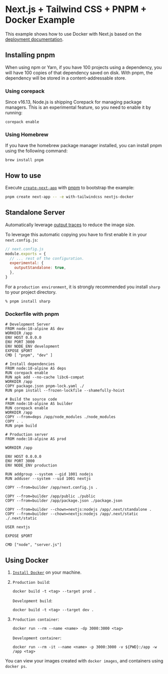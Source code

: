 # Next.js + Tailwind CSS + PNPM + Docker Example

This example shows how to use Docker with Next.js based on the [deployment documentation](https://nextjs.org/docs/deployment#docker-image).

## Installing pnpm

When using npm or Yarn, if you have 100 projects using a dependency, you will have 100 copies of that dependency saved on disk. With pnpm, the dependency will be stored in a content-addressable store.

### Using corepack

Since v16.13, Node.js is shipping Corepack for managing package managers. This is an experimental feature, so you need to enable it by running:

```
corepack enable
```

### Using Homebrew

If you have the homebrew package manager installed, you can install pnpm using the following command:

```
brew install pnpm
```

## How to use

Execute [`create-next-app`](https://github.com/vercel/next.js/tree/canary/packages/create-next-app) with [pnpm](https://pnpm.io/cli/create) to bootstrap the example:

```bash
pnpm create next-app -- -e with-tailwindcss nextjs-docker
```

## Standalone Server

Automatically leverage [output traces](https://nextjs.org/docs/advanced-features/output-file-tracing) to reduce the image size.

To leverage this automatic copying you have to first enable it in your `next.config.js`:

```js
// next.config.js
module.exports = {
  // ... rest of the configuration.
  experimental: {
    outputStandalone: true,
  },
}
```

For a `production environment`, it is strongly recommended you install `sharp` to your project directory.

```
% pnpm install sharp
```

### Dockerfile with pnpm

```docker
# Development Server
FROM node:18-alpine AS dev
WORKDIR /app
ENV HOST 0.0.0.0
ENV PORT 3000
ENV NODE_ENV development
EXPOSE $PORT
CMD [ "pnpm", "dev" ]

# Install dependencies
FROM node:18-alpine AS deps
RUN corepack enable
RUN apk add --no-cache libc6-compat
WORKDIR /app
COPY package.json pnpm-lock.yaml ./
RUN pnpm install --frozen-lockfile --shamefully-hoist

# Build the source code
FROM node:18-alpine AS builder
RUN corepack enable
WORKDIR /app
COPY --from=deps /app/node_modules ./node_modules
COPY . .
RUN pnpm build

# Production server
FROM node:18-alpine AS prod

WORKDIR /app

ENV HOST 0.0.0.0
ENV PORT 3000
ENV NODE_ENV production

RUN addgroup --system --gid 1001 nodejs
RUN adduser --system --uid 1001 nextjs

COPY --from=builder /app/next.config.js .

COPY --from=builder /app/public ./public
COPY --from=builder /app/package.json ./package.json

COPY --from=builder --chown=nextjs:nodejs /app/.next/standalone .
COPY --from=builder --chown=nextjs:nodejs /app/.next/static ./.next/static

USER nextjs

EXPOSE $PORT

CMD ["node", "server.js"]
```

## Using Docker

1. [`Install Docker`](https://docs.docker.com/get-docker/) on your machine.
1. `Production build`:

   ```
   docker build -t <tag> --target prod .
   ```

   `Development build`:

   ```
   docker build -t <tag> --target dev .
   ```

1. `Production container`:

   ```
   docker run --rm --name <name> -dp 3000:3000 <tag>
   ```

   `Development container`:

   ```
   docker run --rm -it --name <name> -p 3000:3000 -v ${PWD}:/app -w /app <tag>
   ```

You can view your images created with `docker images`, and containers using `docker ps`.
